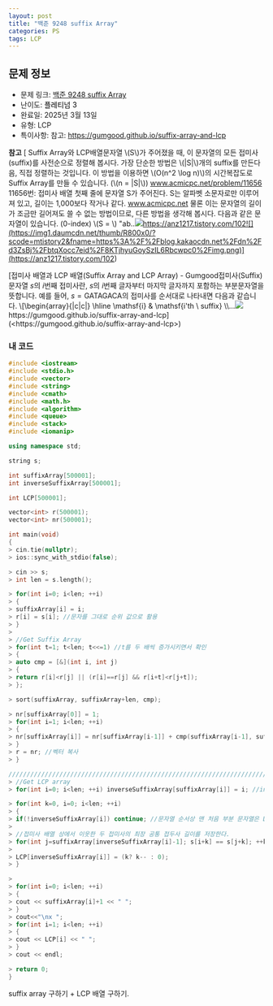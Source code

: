 ```yaml
---
layout: post
title: "백준 9248 suffix Array"
categories: PS
tags: LCP
---
```


## 문제 정보
- 문제 링크: [백준 9248 suffix Array](https://www.acmicpc.net/problem/9248)
- 난이도: <span style="color:#000000">플레티넘 3</span>
- 완료일: 2025년 3월 13일
- 유형: LCP
- 특이사항: 참고: https://gumgood.github.io/suffix-array-and-lcp

**참고** [ Suffix Array와 LCP배열문자열 \\(S\\)가 주어졌을 때, 이 문자열의 모든 접미사(suffix)를 사전순으로 정렬해 봅시다. 가장 단순한 방법은 \\(|S|\\)개의 suffix를 만든다음, 직접 정렬하는 것입니다. 이 방법을 이용하면 \\(O(n^2 \log n)\\)의 시간복잡도로 Suffix Array를 만들 수 있습니다. (\\(n = |S|\\)) www.acmicpc.net/problem/11656 11656번: 접미사 배열 첫째 줄에 문자열 S가 주어진다. S는 알파벳 소문자로만 이루어져 있고, 길이는 1,000보다 작거나 같다. www.acmicpc.net 물론 이는 문자열의 길이가 조금만 길어져도 쓸 수 없는 방법이므로, 다른 방법을 생각해 봅시다. 다음과 같은 문자열이 있습니다. (0-index) \\(S = \\) "ab..![](https://t1.daumcdn.net/tistory_admin/favicon/tistory_favicon_32x32.ico)https://anz1217.tistory.com/102![](https://img1.daumcdn.net/thumb/R800x0/?scode=mtistory2&fname=https%3A%2F%2Fblog.kakaocdn.net%2Fdn%2Fd3ZsBj%2FbtqXocc7eid%2F8KTjhyuGoySzIL6Rbcwpc0%2Fimg.png)](<https://anz1217.tistory.com/102>)

[접미사 배열과 LCP 배열(Suffix Array and LCP Array) - Gumgood접미사(Suffix) 문자열 $s$의 $i$번째 접미사란, $s$의 $i$번째 글자부터 마지막 글자까지 포함하는 부분문자열을 뜻합니다. 예를 들어, $s=\mathsf{GATAGACA}$의 접미사를 순서대로 나타내면 다음과 같습니다. \\[\begin{array}{|c|c|} \hline \mathsf{i} & \mathsf{i'th \ suffix} \\\\...![](https://gumgood.github.io/favicon.ico?)https://gumgood.github.io/suffix-array-and-lcp](<https://gumgood.github.io/suffix-array-and-lcp>)

### 내 코드

```C++
#include <iostream>
#include <stdio.h>
#include <vector>
#include <string>
#include <cmath>
#include <math.h>
#include <algorithm>
#include <queue>
#include <stack>
#include <iomanip>

using namespace std;

string s;

int suffixArray[500001];
int inverseSuffixArray[500001];

int LCP[500001];

vector<int> r(500001);
vector<int> nr(500001);

int main(void)
{   
> cin.tie(nullptr);
> ios::sync_with_stdio(false);

> cin >> s;
> int len = s.length();

> for(int i=0; i<len; ++i)
> {
> suffixArray[i] = i;
> r[i] = s[i]; //문자를 그대로 순위 값으로 활용
> }
> 
> //Get Suffix Array
> for(int t=1; t<len; t<<=1) //t를 두 배씩 증가시키면서 확인
> {
> auto cmp = [&](int i, int j)
> {
> return r[i]<r[j] || (r[i]==r[j] && r[i+t]<r[j+t]);
> };

> sort(suffixArray, suffixArray+len, cmp);

> nr[suffixArray[0]] = 1;
> for(int i=1; i<len; ++i)
> {
> nr[suffixArray[i]] = nr[suffixArray[i-1]] + cmp(suffixArray[i-1], suffixArray[i]); //직전 접미사와 내가 다르면 같은 순위 아님. 따라서 순위+1
> }
> r = nr; //벡터 복사
> }

////////////////////////////////////////////////////////////////////////////////////////
> //Get LCP array
> for(int i=0; i<len; ++i) inverseSuffixArray[suffixArray[i]] = i; //invereSuffixArray에는 idx i번째 접미사의 문자열 순서상 번호 저장

> for(int k=0, i=0; i<len; ++i)
> {
> if(!inverseSuffixArray[i]) continue; //문자열 순서상 맨 처음 부분 문자열은 LCP가 존재하지 않으므로 건너뛰기 위함
> 
> //접미사 배열 상에서 이웃한 두 접미사의 최장 공통 접두사 길이를 저장한다.
> for(int j=suffixArray[inverseSuffixArray[i]-1]; s[i+k] == s[j+k]; ++k); //문자가 달라지는 지점까지 k를 증가시킨다
> 
> LCP[inverseSuffixArray[i]] = (k? k-- : 0);
> }

> 
> for(int i=0; i<len; ++i)
> {
> cout << suffixArray[i]+1 << " ";
> }
> cout<<"\nx ";
> for(int i=1; i<len; ++i)
> {
> cout << LCP[i] << " ";
> }
> cout << endl;

> return 0;
}

```

suffix array 구하기 + LCP 배열 구하기.
